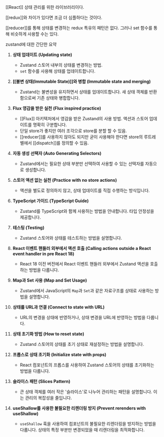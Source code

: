 [[React]] 상태 관리를 위한 라이브러리이다.

[[redux]]와 차이가 있다면 조금 더 심플하다는 것이다.

[[reducer]]를 통해 상태를 변경하는 redux 특유의 패턴은 없다.
그러나 set 함수를 통해 비슷하게 사용할 수는 있다.


zustand에 대한 간단한 요약
1. **상태 업데이트 (Updating state)**
    - Zustand 스토어 내부의 상태를 변경하는 방법.
    - `set` 함수를 사용해 상태를 업데이트합니다.
2. **[[불변 상태(Immutable State)]]와 병합 (Immutable state and merging)**
    - Zustand는 불변성을 유지하면서 상태를 업데이트합니다. 새 상태 객체를 반환함으로써 기존 상태와 병합합니다.
3. **Flux 영감을 받은 실천 (Flux inspired practice)**
    - [[Flux]] 아키텍처에서 영감을 받은 Zustand의 사용 방법. 액션과 스토어 업데이트를 명확히 구분합니다.
    - 단일 store가 좋지만 여러 조각으로 store를 분할 할 수 있음.
    - [[reducer]]를 사용하지 않아도 되지만 굳이 사용해야 한다면 store의 루트레벨에서 [[dispatch]]를 정의할 수 있음.
1. **자동 생성 선택자 (Auto Generating Selectors)**
    
    - Zustand에서는 필요한 상태 부분만 선택하여 사용할 수 있는 선택자를 자동으로 생성합니다.
5. **스토어 액션 없는 실천 (Practice with no store actions)**
    
    - 액션을 별도로 정의하지 않고, 상태 업데이트를 직접 수행하는 방식입니다.
6. **TypeScript 가이드 (TypeScript Guide)**
    
    - Zustand를 TypeScript와 함께 사용하는 방법을 안내합니다. 타입 안정성을 제공합니다.
7. **테스팅 (Testing)**
    
    - Zustand 스토어와 상태를 테스트하는 방법을 설명합니다.
8. **React 이벤트 핸들러 외부에서 액션 호출 (Calling actions outside a React event handler in pre React 18)**
    
    - React 18 이전 버전에서 React 이벤트 핸들러 외부에서 Zustand 액션을 호출하는 방법을 다룹니다.
9. **Map과 Set 사용 (Map and Set Usage)**
    
    - Zustand에서 JavaScript의 `Map`과 `Set`과 같은 자료구조를 상태로 사용하는 방법을 설명합니다.
10. **상태를 URL과 연결 (Connect to state with URL)**
    
    - URL의 변경을 상태에 반영하거나, 상태 변경을 URL에 반영하는 방법을 다룹니다.
11. **상태 초기화 방법 (How to reset state)**
    
    - Zustand 스토어의 상태를 초기 상태로 재설정하는 방법을 설명합니다.
12. **프롭스로 상태 초기화 (Initialize state with props)**
    
    - React 컴포넌트의 프롭스를 사용하여 Zustand 스토어의 상태를 초기화하는 방법을 다룹니다.
13. **슬라이스 패턴 (Slices Pattern)**
    
    - 큰 상태 객체를 여러 작은 '슬라이스'로 나누어 관리하는 패턴을 설명합니다. 이는 관리의 복잡성을 줄입니다.
14. **useShallow를 사용한 불필요한 리렌더링 방지 (Prevent rerenders with useShallow)**
    
    - `useShallow` 훅을 사용하여 컴포넌트의 불필요한 리렌더링을 방지하는 방법을 다룹니다. 상태의 특정 부분만 변경되었을 때 리렌더링을 최적화합니다.